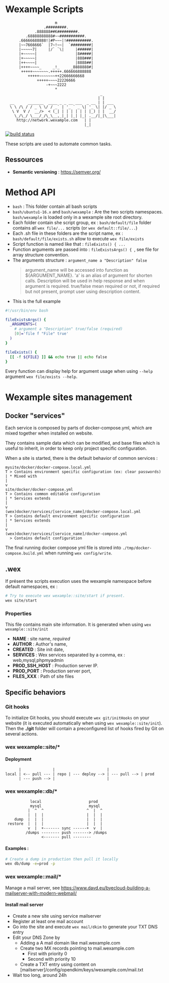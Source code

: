 Wexample Scripts
================


                          m
                     .#########.
                 .888888##K#########.
             .68888888888#~~###########.
          .66666688888!|#P~~~|!###########.
          |~~7666666`  |7~!~~|  `#########|
          |~~~~~7|     |/` `\|     |######|
          |+~~~~~|                 |8#####|
          |+~~~~~|                 |888###|
          |++~~~~|                 |8888##|
          |++++~~~~_     _!_     _8888888#|
           +++++~~~~~~~.+++++.666666888888
              +++++~~~~~~~++22666666668
                  +++++~~~~22226666
                      -+~~~2222
                          *
                                              _
                                             | |
      __      _______  ____ _ _ __ ___  _ __ | | ___
      \ \ /\ / / _ \ \/ / _` | '_ ` _ \| '_ \| |/ _ \
       \ V  V /  __/>  < (_| | | | | | | |_) | |  __/
        \_/\_/ \___/_/\_\__,_|_| |_| |_| .__/|_|\___|
         http://network.wexample.com   | |
                                       |_|


[![build status](http://gitlab.wexample.com/wexample-public/scripts/badges/master/build.svg)](http://gitlab.wexample.com/wexample-public/scripts/commits/master)

These scripts are used to automate common tasks.

## Ressources

- **Semantic versioning** : https://semver.org/

# Method API

- ```bash``` : This folder contain all bash scripts
- ```bash/ubuntu1-16.x``` and ```bash/wexample``` : Are the two scripts namespaces. ```bash/wexample``` is loaded only in a wexample site root directory.
- Each folder contain she script group, ex : ```bash/default/file``` folder contains all ```wex file/...``` scripts (or ```wex default::file/...```)
- Each .sh file in these folders are the script name, ex : ```bash/default/file/exists.sh``` allow to execute ```wex file/exists```
- Script function is named like that : ```fileExists() { ...```
- Function arguments are passed into : ```fileExistsArgs() { ```, see file for array structure convention.
- The arguments structure : ```argument_name a "Description" false```
  > argument_name will be accessed into function as ${ARGUMENT_NAME}.
  > 'a' is an alias of argument for shorten calls.
  > Description will be used in help response and when argument is required.
  > true/false mean required or not, if required but not present, prompt user using description content.
- This is the full example

```bash
#!/usr/bin/env bash

fileExistsArgs() {
  _ARGUMENTS=(
    # argument a "Description" true/false (required)
    [0]='file f "File" true'
  )
}

fileExists() {
  [[ -f ${FILE} ]] && echo true || echo false
}

```

Every function can display help for argument usage when using ```--help``` argument ```wex file/exists --help```.

# Wexample sites management

## Docker "services"

Each service is composed by parts of docker-compose.yml, which are mixed together when installed on website.

They contains sample data which can be modified, and base files which is useful to inherit, in order to keep only project specific configuration.

When a site is started, there is the default behavior of common services :

    mysite/docker/docker-compose.local.yml
    T > Contains environment specific configuration (ex: clear passwords)
    | * Mixed with
    |
    v
    site/docker/docker-compose.yml
    T > Contains common editable configuration
    | * Services extends
    |
    v
    (wex)docker/services/[service_name]/docker-compose.local.yml
    T > Contains default environment specific configuration
    | * Services extends
    |
    v
    (wex)docker/services/[service_name]/docker-compose.yml
      > Contains default configuration
  
The final running docker compose yml file is stored into ```./tmp/docker-compose.build.yml``` when running ```wex config/write```.


## .wex

If présent the scripts execution uses the wexample namespace before default namespaces, ex :

```bash
# Try to execute wex wexample::site/start if present.
wex site/start
```

### Properties

This file contains main site information. It is generated when using ```wex wexample::site/init```

- **NAME** : site name, *required* 
- **AUTHOR** : Author's name,
- **CREATED** : Site init date,
- **SERVICES** : Wex services separated by a comma, ex : web,mysql,phpmyadmin
- **PROD_SSH_HOST** : Production server IP.
- **PROD_PORT** : Production server port,
- **FILES_XXX** : Path of site files

## Specific behaviors

### Git hooks

To initialize Git hooks, you should execute `wex git/initHooks` on your website (it is executed automatically when using `wex wexample::site/init`). Then the **./git** folder will contain a preconfigured list of hooks fired by Git on several actions.

### wex wexample::site/*

#### Deployment

          |              |                       |
    local | <-- pull --- | repo | --- deploy --> | --- pull --> | prod
          | --- push --> |                       |  
 
### wex wexample::db/*

               local                     prod
               mysql                     mysql
              |  ^  ^                   ^  |  ^
              |  |  |                   |  |  |
        dump  |  |  |                   |  |  |
     restore  |  |  |                   |  |  |
              v  |  +------- sync ------+  v  |
             /dumps -------- push -------> /dumps
                    <------- pull --------


#### Examples :

```bash
# Create a dump in production then pull it locally
wex db/dump -e=prod -p
```

### wex wexample::mail/*

Manage a mail server, see https://www.davd.eu/byecloud-building-a-mailserver-with-modern-webmail/

#### Install mail server

- Create a new site using service mailserver
- Register at least one mail account
- Go into the site and execute `wex mail/dkim` to generate your TXT DNS entry
- Edit your DNS Zone by
  * Adding a A mail domain like mail.wexample.com
  * Create two MX records pointing to mail.wexample.com
    - First with priority 0
    - Second with priority 10
  * Create a TXT entry using content on [mailserver]/config/opendkim/keys/wexample.com/mail.txt
- Wait too long, around 24h